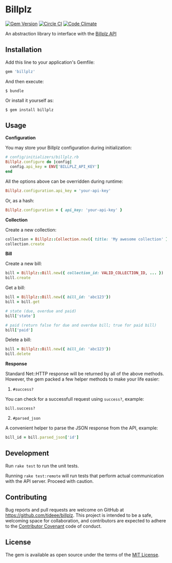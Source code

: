 # Billplz

[![Gem Version](https://badge.fury.io/rb/billplz.svg)](https://badge.fury.io/rb/billplz)
[![Circle CI](https://circleci.com/gh/tideee/billplz.svg?style=shield&circle-token=:circle-token)](https://circleci.com/gh/tideee/billplz)
[![Code Climate](https://codeclimate.com/github/tideee/billplz/badges/gpa.svg)](https://codeclimate.com/github/tideee/billplz)

An abstraction library to interface with the [Billplz API](https://www.billplz.com/api)

## Installation

Add this line to your application's Gemfile:

```ruby
gem 'billplz'
```

And then execute:

```
$ bundle
```

Or install it yourself as:

```
$ gem install billplz
```

## Usage

**Configuration**

You may store your Billplz configuration during initialization:

```ruby
# config/initializers/billplz.rb
Billplz.configure do |config|
  config.api_key = ENV['BILLPLZ_API_KEY']
end
```

All the options above can be overridden during runtime:

```ruby
Billplz.configuration.api_key = 'your-api-key'
```

Or, as a hash:

```ruby
Billplz.configuration = { api_key: 'your-api-key' }
```

**Collection**

Create a new collection:

```ruby
collection = Billplz::Collection.new({ title: 'My awesome collection' })
collection.create
```

**Bill**

Create a new bill:

```ruby
bill = Billplz::Bill.new({ collection_id: VALID_COLLECTION_ID, ... })
bill.create
```

Get a bill:

```ruby
bill = Billplz::Bill.new({ bill_id: 'abc123'})
bill = bill.get

# state (due, overdue and paid)
bill['state']

# paid (return false for due and overdue bill; true for paid bill)
bill['paid']
```

Delete a bill:

```ruby
bill = Billplz::Bill.new({ bill_id: 'abc123'})
bill.delete
```

**Response**

Standard Net::HTTP response will be returned by all of the above methods. However, the gem packed a few helper methods to make your life easier:

1. `#success?`

  You can check for a successfull request using `success?`, example:

  ```
  bill.success?
  ```

2. `#parsed_json`

  A convenient helper to parse the JSON response from the API, example:

  ```ruby
  bill_id = bill.parsed_json['id']
  ```

## Development

Run `rake test` to run the unit tests.

Running `rake test:remote` will run tests that perform actual communication with the API server. Proceed with caution.

## Contributing

Bug reports and pull requests are welcome on GitHub at https://github.com/tideee/billplz. This project is intended to be a safe, welcoming space for collaboration, and contributors are expected to adhere to the [Contributor Covenant](http://contributor-covenant.org) code of conduct.

## License

The gem is available as open source under the terms of the [MIT License](http://opensource.org/licenses/MIT).
